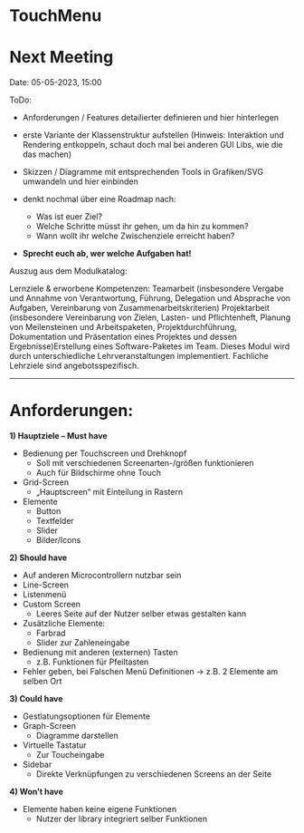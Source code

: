 # TouchMenu

# Next Meeting

Date: 05-05-2023, 15:00

ToDo:
- Anforderungen / Features detailierter definieren und hier hinterlegen
- erste Variante der Klassenstruktur aufstellen (Hinweis: Interaktion und Rendering entkoppeln, schaut doch mal bei anderen GUI Libs, wie die das machen)
- Skizzen / Diagramme mit entsprechenden Tools in Grafiken/SVG umwandeln und hier einbinden
- denkt nochmal über eine Roadmap nach: 
  - Was ist euer Ziel? 
  - Welche Schritte müsst ihr gehen, um da hin zu kommen? 
  - Wann wollt ihr welche Zwischenziele erreicht haben?

- **Sprecht euch ab, wer welche Aufgaben hat!**

Auszug aus dem Modulkatalog:

Lernziele & erworbene Kompetenzen:
Teamarbeit (insbesondere Vergabe und Annahme von Verantwortung, Führung, Delegation und Absprache von Aufgaben,
Vereinbarung von Zusammenarbeitskriterien) Projektarbeit (insbesondere Vereinbarung von Zielen, Lasten-
und Pflichtenheft, Planung von Meilensteinen und Arbeitspaketen, Projektdurchführung, Dokumentation und
Präsentation eines Projektes und dessen Ergebnisse)Erstellung eines Software-Paketes im Team. Dieses Modul
wird durch unterschiedliche Lehrveranstaltungen implementiert. Fachliche Lehrziele sind angebotsspezifisch.


------

# Anforderungen:

**1) Hauptziele – Must have**
- Bedienung per Touchscreen und Drehknopf
    - Soll mit verschiedenen Screenarten-/größen funktionieren
    - Auch für Bildschirme ohne Touch 
- Grid-Screen
    - „Hauptscreen“ mit Einteilung in Rastern
- Elemente 
   - Button
   - Textfelder
   - Slider
   - Bilder/Icons 

**2)	Should have**

- Auf anderen Microcontrollern nutzbar sein
- Line-Screen
- Listenmenü
- Custom Screen
    - Leeres Seite auf der Nutzer selber etwas gestalten kann
- Zusätzliche Elemente:
    - Farbrad
    - Slider zur Zahleneingabe
- Bedienung mit anderen (externen) Tasten
    - z.B. Funktionen für Pfeiltasten
- Fehler geben, bei Falschen Menü Definitionen -> z.B. 2 Elemente am selben Ort

**3)	Could have**

- Gestlatungsoptionen für Elemente
- Graph-Screen
    - Diagramme darstellen 
- Virtuelle Tastatur
    - Zur Toucheingabe 
- Sidebar
    - Direkte Verknüpfungen zu verschiedenen Screens an der Seite


**4)	 Won’t have**

- Elemente haben keine eigene Funktionen 
    - Nutzer der library integriert selber Funktionen 